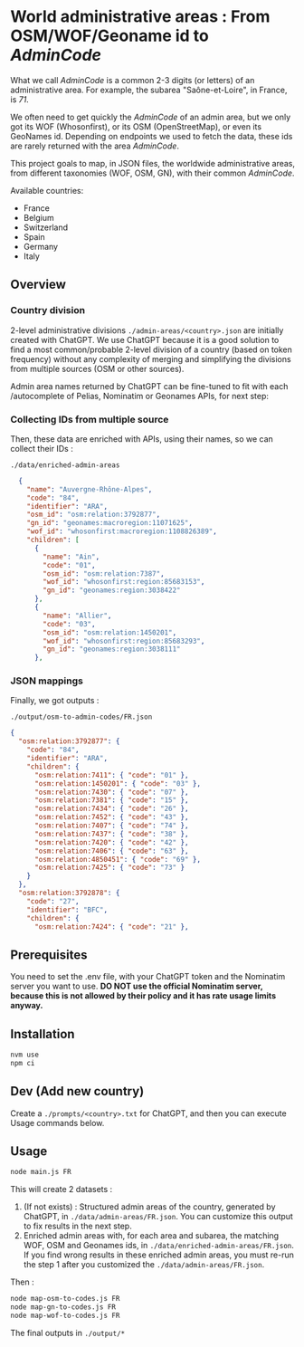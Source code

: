 # World administrative areas : From OSM/WOF/Geoname id to _AdminCode_

What we call _AdminCode_ is a common 2-3 digits (or letters) of an administrative area.
For example, the subarea "Saône-et-Loire", in France, is _71_.

We often need to get quickly the _AdminCode_ of an admin area, but we only got its WOF (Whosonfirst), or its OSM (OpenStreetMap), or even its GeoNames id. Depending on endpoints we used to fetch the data, these ids are rarely returned with the area _AdminCode_.

This project goals to map, in JSON files, the worldwide administrative areas, from different taxonomies (WOF, OSM, GN), with their common _AdminCode_.

Available countries:

- France
- Belgium
- Switzerland
- Spain
- Germany
- Italy

## Overview

### Country division

2-level administrative divisions `./admin-areas/<country>.json` are initially created with ChatGPT. We use ChatGPT because it is a good solution to find a most common/probable 2-level division of a country (based on token frequency) without any complexity of merging and simplifying the divisions from multiple sources (OSM or other sources).

Admin area names returned by ChatGPT can be fine-tuned to fit with each /autocomplete of Pelias, Nominatim or Geonames APIs, for next step:

### Collecting IDs from multiple source

Then, these data are enriched with APIs, using their names, so we can collect their IDs :

`./data/enriched-admin-areas`

```json
  {
    "name": "Auvergne-Rhône-Alpes",
    "code": "84",
    "identifier": "ARA",
    "osm_id": "osm:relation:3792877",
    "gn_id": "geonames:macroregion:11071625",
    "wof_id": "whosonfirst:macroregion:1108826389",
    "children": [
      {
        "name": "Ain",
        "code": "01",
        "osm_id": "osm:relation:7387",
        "wof_id": "whosonfirst:region:85683153",
        "gn_id": "geonames:region:3038422"
      },
      {
        "name": "Allier",
        "code": "03",
        "osm_id": "osm:relation:1450201",
        "wof_id": "whosonfirst:region:85683293",
        "gn_id": "geonames:region:3038111"
      },
```

### JSON mappings

Finally, we got outputs :

`./output/osm-to-admin-codes/FR.json`

```json
{
  "osm:relation:3792877": {
    "code": "84",
    "identifier": "ARA",
    "children": {
      "osm:relation:7411": { "code": "01" },
      "osm:relation:1450201": { "code": "03" },
      "osm:relation:7430": { "code": "07" },
      "osm:relation:7381": { "code": "15" },
      "osm:relation:7434": { "code": "26" },
      "osm:relation:7452": { "code": "43" },
      "osm:relation:7407": { "code": "74" },
      "osm:relation:7437": { "code": "38" },
      "osm:relation:7420": { "code": "42" },
      "osm:relation:7406": { "code": "63" },
      "osm:relation:4850451": { "code": "69" },
      "osm:relation:7425": { "code": "73" }
    }
  },
  "osm:relation:3792878": {
    "code": "27",
    "identifier": "BFC",
    "children": {
      "osm:relation:7424": { "code": "21" },
```

## Prerequisites

You need to set the .env file, with your ChatGPT token and the Nominatim server you want to use.
**DO NOT use the official Nominatim server, because this is not allowed by their policy and it has rate usage limits anyway.**

## Installation

```bash
nvm use
npm ci
```

## Dev (Add new country)

Create a `./prompts/<country>.txt` for ChatGPT, and then you can execute Usage commands below.

## Usage

```bash
node main.js FR
```

This will create 2 datasets :

1. (If not exists) : Structured admin areas of the country, generated by ChatGPT, in `./data/admin-areas/FR.json`. You can customize this output to fix results in the next step.
2. Enriched admin areas with, for each area and subarea, the matching WOF, OSM and Geonames ids, in `./data/enriched-admin-areas/FR.json`. If you find wrong results in these enriched admin areas, you must re-run the step 1 after you customized the `./data/admin-areas/FR.json`.

Then :

```bash
node map-osm-to-codes.js FR
node map-gn-to-codes.js FR
node map-wof-to-codes.js FR
```

The final outputs in `./output/*`
